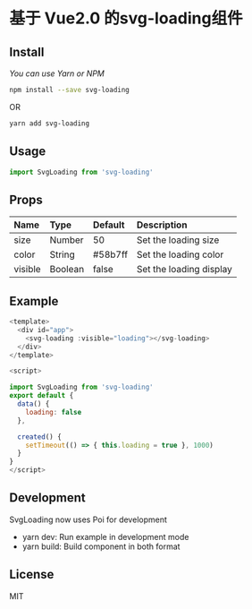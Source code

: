 # 基于 Vue2.0 的svg-loading组件

## Install

<i>You can use Yarn or NPM</i>
```bash
npm install --save svg-loading
```
OR
```bash
yarn add svg-loading
```

## Usage

```js
import SvgLoading from 'svg-loading'
```

## Props
|Name|Type|Default|Description|
|:----- |:------|:------|:------|
|size |Number |50 |Set the loading size |
|color |String |#58b7ff |Set the loading color |
|visible |Boolean |false |Set the loading display |

## Example

```js
<template>
  <div id="app">
    <svg-loading :visible="loading"></svg-loading>
  </div>
</template>

<script>

import SvgLoading from 'svg-loading'
export default {
  data() {
    loading: false
  },

  created() {
    setTimeout(() => { this.loading = true }, 1000)
  }
}
</script>
```

## Development

SvgLoading now uses Poi for development

* yarn dev: Run example in development mode
* yarn build: Build component in both format

## License

MIT
